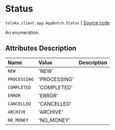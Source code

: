 # Status
`toloka.client.app.AppBatch.Status` | [Source code](https://github.com/Toloka/toloka-kit/blob/v0.1.26/src/client/app/__init__.py#L187)

An enumeration.

## Attributes Description

| Name | Value | Description |
| :------| :-----------| :----------| 
`NEW`|'NEW'|<p></p>
`PROCESSING`|'PROCESSING'|<p></p>
`COMPLETED`|'COMPLETED'|<p></p>
`ERROR`|'ERROR'|<p></p>
`CANCELLED`|'CANCELLED'|<p></p>
`ARCHIVE`|'ARCHIVE'|<p></p>
`NO_MONEY`|'NO_MONEY'|<p></p>
